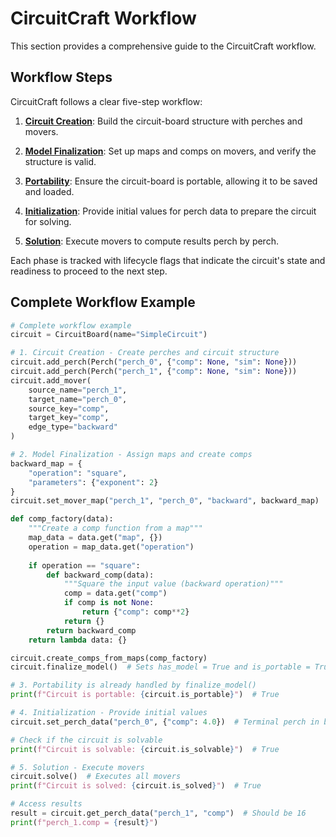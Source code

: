# CircuitCraft Workflow

This section provides a comprehensive guide to the CircuitCraft workflow.

## Workflow Steps

CircuitCraft follows a clear five-step workflow:

1. **[Circuit Creation](creation.md)**: Build the circuit-board structure with perches 
   and movers.
   
2. **[Model Finalization](finalization.md)**: Set up maps and comps on movers, and verify 
   the structure is valid.
   
3. **[Portability](portability.md)**: Ensure the circuit-board is portable, allowing it 
   to be saved and loaded.
   
4. **[Initialization](initialization.md)**: Provide initial values for perch data to 
   prepare the circuit for solving.
   
5. **[Solution](solution.md)**: Execute movers to compute results perch by perch.

Each phase is tracked with lifecycle flags that indicate the circuit's state and 
readiness to proceed to the next step.

## Complete Workflow Example

```python
# Complete workflow example
circuit = CircuitBoard(name="SimpleCircuit")

# 1. Circuit Creation - Create perches and circuit structure
circuit.add_perch(Perch("perch_0", {"comp": None, "sim": None}))
circuit.add_perch(Perch("perch_1", {"comp": None, "sim": None}))
circuit.add_mover(
    source_name="perch_1", 
    target_name="perch_0",
    source_key="comp", 
    target_key="comp",
    edge_type="backward"
)

# 2. Model Finalization - Assign maps and create comps
backward_map = {
    "operation": "square",
    "parameters": {"exponent": 2}
}
circuit.set_mover_map("perch_1", "perch_0", "backward", backward_map)

def comp_factory(data):
    """Create a comp function from a map"""
    map_data = data.get("map", {})
    operation = map_data.get("operation")
    
    if operation == "square":
        def backward_comp(data):
            """Square the input value (backward operation)"""
            comp = data.get("comp")
            if comp is not None:
                return {"comp": comp**2}
            return {}
        return backward_comp
    return lambda data: {}

circuit.create_comps_from_maps(comp_factory)
circuit.finalize_model()  # Sets has_model = True and is_portable = True

# 3. Portability is already handled by finalize_model()
print(f"Circuit is portable: {circuit.is_portable}")  # True

# 4. Initialization - Provide initial values
circuit.set_perch_data("perch_0", {"comp": 4.0})  # Terminal perch in backward graph

# Check if the circuit is solvable
print(f"Circuit is solvable: {circuit.is_solvable}")  # True

# 5. Solution - Execute movers
circuit.solve()  # Executes all movers
print(f"Circuit is solved: {circuit.is_solved}")  # True

# Access results
result = circuit.get_perch_data("perch_1", "comp")  # Should be 16
print(f"perch_1.comp = {result}")
``` 